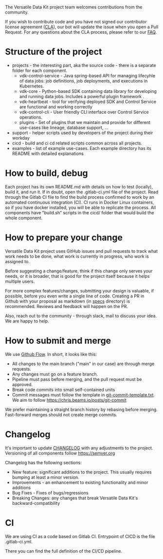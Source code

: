 The Versatile Data Kit project team welcomes contributions from the community.

If you wish to contribute code and you have not signed our contributor license agreement ([CLA](https://cla.vmware.com/cla/1/preview)),
our bot will update the issue when you open a Pull Request.
For any questions about the CLA process, please refer to our [FAQ](https://cla.vmware.com/faq).

# Structure of the project

* projects - the interesting part, aka the source code - there is a separate folder for each component.
  * vdk-control-service - Java spring-based API for managing lifecyhle of data jobs: job definitions, job deployments, and executions in Kubernetes.
  * vdk-core - Python-based SDK containing data library for developing and running data jobs. Includes a powerful plugin framework .
  * vdk-heartbeat - tool for verifying deployed SDK and Control Service are functional and working correctly
  * vdk-control-cli - User friendly CLI interface over Control Service operations.
  * plugins - Set of plugins that we maintain and provide for different use-cases like lineage, database support, ...
* support - helper scripts used by developers of the project during their workday
* cicd - build and ci cd related scripts common across all projects.
* examples - list of example use-cases. Each example directory has its README with detailed explanations

# How to build, debug

Each project has its own README.md with details on how to test (locally), build it, and run it.
If in doubt, open the .gitlab-ci.yml file of the project.
Read through the Gitlab CI file to find the build process confirmed to work by an automated continuous integration (CI).
CI runs in Docker Linux containers, so if you have docker installed, you will be able to replicate the process.
All components have "build.sh" scripts in the cicd/ folder that would build the whole component.

# How to prepare your change

Versatile Data Kit project uses GitHub issues and pull requests to track what work needs to be done,
what work is currently in progress, who work is assigned to.

Before suggesting a change/feature, think if this change only serves your needs, or it is broader,
that is good for the project itself because it helps multiple users.

For more complex features/changes, submitting your design is valuable, if possible, before you even write a single line of code.
Creating a PR in Github with your proposal as markdown (in [specs](specs) directory) is recommended.
Reviews and feedback will happen on the PR.

Also, reach out to the community - through slack, mail to discuss your idea. We are happy to help.

# How to submit and merge

We use [Github Flow](https://docs.github.com/en/get-started/quickstart/github-flow).
In short, it looks like this:
- All changes to the main branch ("main" in our case) are through merge requests.
- Any changes must go on a feature branch.
- Pipeline must pass before merging, and the pull request must be approved.
- Break code commits into small self-contained units
- Commit messages must follow the template in [git-commit-template.txt](support/git-commit-template.txt).
  We aim to follow https://chris.beams.io/posts/git-commit

We prefer maintaining a straight branch history by rebasing before merging. Fast-forward merges should not create merge commits.

# Changelog
It's important to update [CHANGELOG](CHANGELOG.md) with any adjustments to the project.
Versioning of all components follow https://semver.org

Changelog has the following sections:
- New feature: significant additions to the project. This usually requires bumping at least a minor version.
- Improvements - an enhancement to existing functionality and minor additions
- Bug Fixes - Fixes of bugs/regressions
- Breaking Changes: any changes that break Versatile Data Kit's backward-compatibility

# CI

We are using CI as a code based on Gitlab CI.
Entrypoint of CICD is the file .gitlab-ci.yml.

There you can find the full definition of the CI/CD pipeline.
